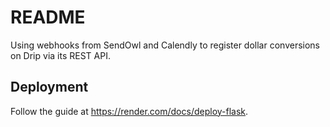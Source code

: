 # README

Using webhooks from SendOwl and Calendly to register dollar conversions on Drip via its REST API.

## Deployment

Follow the guide at https://render.com/docs/deploy-flask.
